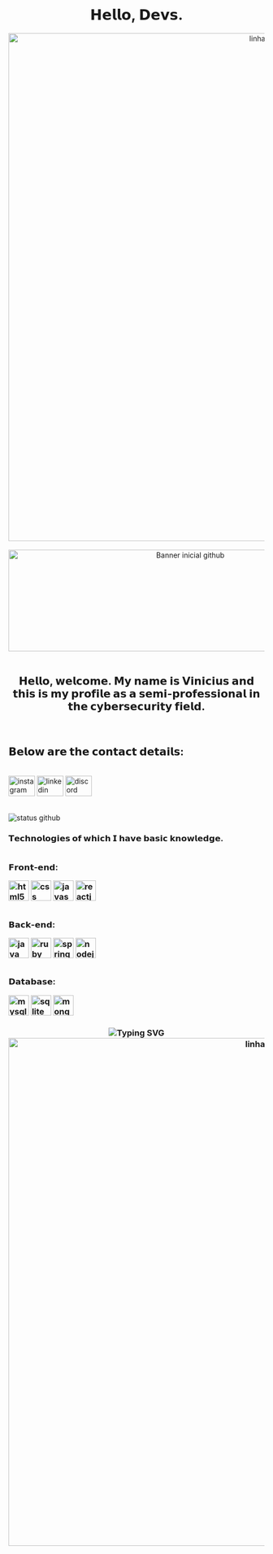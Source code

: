 <div align = "center">
    <h1 class = "h1">
        𝗛𝗲𝗹𝗹𝗼, 𝗗𝗲𝘃𝘀.
    </h1>
</div>

<div align = "center">
    <img src = "https://i.ibb.co/nsLgCtnX/linha-Titulo.png" alt = "linhaTitulo" width = "1000px">
</div>

<br>
<div align="center">
  <img src="https://media1.tenor.com/m/JxMYVQsA2gcAAAAC/stars-sky.gif" alt="Banner inicial github" height = "200" width = "700">
</div>
<br>

<div align = "center">
    <h2 class = "titulo">𝗛𝗲𝗹𝗹𝗼, 𝘄𝗲𝗹𝗰𝗼𝗺𝗲. 𝗠𝘆 𝗻𝗮𝗺𝗲 𝗶𝘀 𝗩𝗶𝗻𝗶𝗰𝗶𝘂𝘀 𝗮𝗻𝗱 𝘁𝗵𝗶𝘀 𝗶𝘀 𝗺𝘆 𝗽𝗿𝗼𝗳𝗶𝗹𝗲 𝗮𝘀 𝗮 𝘀𝗲𝗺𝗶-𝗽𝗿𝗼𝗳𝗲𝘀𝘀𝗶𝗼𝗻𝗮𝗹 𝗶𝗻 𝘁𝗵𝗲 𝗰𝘆𝗯𝗲𝗿𝘀𝗲𝗰𝘂𝗿𝗶𝘁𝘆 𝗳𝗶𝗲𝗹𝗱.
</div>

<br>
<div align = "left">
    <h2 class = "subtitulo">𝗕𝗲𝗹𝗼𝘄 𝗮𝗿𝗲 𝘁𝗵𝗲 𝗰𝗼𝗻𝘁𝗮𝗰𝘁 𝗱𝗲𝘁𝗮𝗶𝗹𝘀:</h3>
    <br>
</div>
<div align="display">
    <a href="https://www.instagram.com/vinni_lp07/"><img src="https://raw.githubusercontent.com/maurodesouza/profile-readme-generator/master/src/assets/icons/social/instagram/default.svg" width="52" height="40" alt="instagram logo"></a>
    <a href="https://www.linkedin.com/in/vinícius-luiz-b55965283/"><img src="https://raw.githubusercontent.com/maurodesouza/profile-readme-generator/master/src/assets/icons/social/linkedin/default.svg" width="52" height="40" alt="linkedin logo"></a>
    <a href="https://discord.gg/santuario"><img src="https://raw.githubusercontent.com/maurodesouza/profile-readme-generator/master/src/assets/icons/social/discord/default.svg" width="52" height="40" alt="discord logo"></a>
</div>
<br>

<p align = "left">
    <img src = "https://github-readme-stats.vercel.app/api?username=Vinicius-Luiz07&show_icons=true&theme=tokyonight" alt = "status github">
</p>
    <h3 class = "titulo"> 𝗧𝗲𝗰𝗵𝗻𝗼𝗹𝗼𝗴𝗶𝗲𝘀 𝗼𝗳 𝘄𝗵𝗶𝗰𝗵 𝗜 𝗵𝗮𝘃𝗲 𝗯𝗮𝘀𝗶𝗰 𝗸𝗻𝗼𝘄𝗹𝗲𝗱𝗴𝗲.
<br>
<div style = "display: inline_block" class = "tecnologias"></br>
    <p align = "left" font-size = "10">𝗙𝗿𝗼𝗻𝘁-𝗲𝗻𝗱:</p>
    <img align = "center" alt = "html5" src = "https://cdn.jsdelivr.net/gh/devicons/devicon/icons/html5/html5-original.svg" height="40">
    <img align = "center" alt = "css" src = "https://cdn.jsdelivr.net/gh/devicons/devicon/icons/css3/css3-original.svg" height="40">
    <img align = "center" alt = "javascript" src = "https://cdn.jsdelivr.net/gh/devicons/devicon/icons/javascript/javascript-original.svg" height="40">
    <img align = "center" alt = "reactjs" src = "https://cdn.jsdelivr.net/gh/devicons/devicon/icons/react/react-original.svg" height="40"> 
    <br>
    <br>
    <p align = "left">𝗕𝗮𝗰𝗸-𝗲𝗻𝗱:</p>
    <img align = "center" alt = "java" src = "https://cdn.jsdelivr.net/gh/devicons/devicon/icons/java/java-original.svg" height="40">
    <img align = "center" alt = "ruby" src = "https://cdn.jsdelivr.net/gh/devicons/devicon/icons/ruby/ruby-original.svg" height="40">
    <img align = "center" alt = "spring" src = "https://cdn.jsdelivr.net/gh/devicons/devicon/icons/spring/spring-original.svg" height="40">
    <img align = "center" alt = "nodejs" src = "https://cdn.jsdelivr.net/gh/devicons/devicon/icons/nodejs/nodejs-original.svg" height="40">
    <br>
    <br>
    <p align = "left">𝗗𝗮𝘁𝗮𝗯𝗮𝘀𝗲:</p>
    <img src="https://cdn.jsdelivr.net/gh/devicons/devicon/icons/mysql/mysql-original.svg" height="40" alt="mysql logo"/>
    <img src="https://cdn.jsdelivr.net/gh/devicons/devicon/icons/sqlite/sqlite-original.svg" height="40" alt="sqlite logo"/>
    <img src="https://cdn.jsdelivr.net/gh/devicons/devicon/icons/mongodb/mongodb-original.svg" height="40" alt="mongodb logo" />
</div></br>
<div align="center">
    <img align = "center "src = "https://readme-typing-svg.herokuapp.com?font=Fira+Code&pause=1000&color=F7F7F7&width=435&lines=𝗧𝗵𝗮𝗻𝗸+𝘆𝗼𝘂+𝘃𝗲𝗿𝘆+𝗺𝘂𝗰𝗵,+𝗴𝗼𝗼𝗱𝗯𝘆𝗲..." alt="Typing SVG">
    <br>
    <img src = "https://i.ibb.co/nsLgCtnX/linha-Titulo.png" alt = "linhaTitulo" width = "1000px">
</div>
